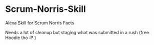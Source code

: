 # Scrum-Norris-Skill
Alexa Skill for Scrum Norris Facts

Needs a lot of cleanup but staging what was submitted in a rush (free Hoodie tho :P )
